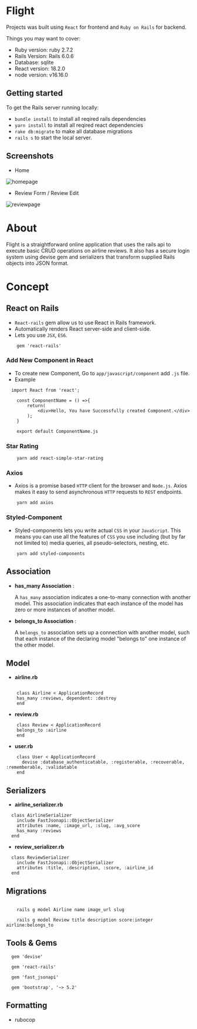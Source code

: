# Flight

Projects was built using `React` for frontend and `Ruby on Rails` for backend.

Things you may want to cover:

* Ruby version: ruby 2.7.2
* Rails Version: Rails 6.0.6
* Database: sqlite
* React version: 18.2.0
* node version: v16.16.0

## Getting started
To get the Rails server running locally:
- `bundle install` to install all reqired rails dependencies
- `yarn install` to install all reqired react dependencies
- `rake db:migrate` to make all database migrations
- `rails s` to start the local server.

## Screenshots
- Home

![homepage](https://user-images.githubusercontent.com/15182066/200843084-e5f37e8f-579c-4b7f-b6a9-72e6ea37c8a4.png)


- Review Form / Review Edit

![reviewpage](https://user-images.githubusercontent.com/15182066/200843120-858fddfc-1e02-400d-8695-cb4bb9c82806.png)

# About 

Flight is a straightforward online application that uses the rails api to execute basic CRUD operations on airline reviews. It also has a secure login system using devise gem and serializers that transform supplied Rails objects into JSON format.

# Concept

## React on Rails

- `React-rails` gem allow us to use React in Rails framework.
- Automatically renders React server-side and client-side.
- Lets you use `JSX`, `ES6`.

```shell
    gem 'react-rails'
```

### Add New Component in React
- To create new Component, Go to `app/javascript/component` add `.js` file.
- Example
```shell
  import React from 'react';

    const ComponentName = () =>{
        return(
            <div>Hello, You have Successfully created Component.</div>
        );  
    }

    export default ComponentName.js  
 ```

### Star Rating 
```shell
    yarn add react-simple-star-rating
```
### Axios
- Axios is a promise based `HTTP` client for the browser and `Node.js`. Axios makes it easy to send asynchronous `HTTP` requests to `REST` endpoints.
```shell
    yarn add axios
```
### Styled-Component
- Styled-components lets you write actual `CSS` in your `JavaScript`. This means you can use all the features of `CSS` you use including (but by far not limited to) media queries, all pseudo-selectors, nesting, etc.
```shell
    yarn add styled-components
```


## Association

- **has_many Association** :

  A `has_many` association indicates a one-to-many connection with another model. This association indicates that   each instance of the model has zero or more instances of another model.
  
- **belongs_to Association** :

  A `belongs_to` association sets up a connection with another model, such that each instance of the declaring model "belongs to" one instance of the other model.

## Model

- **airline.rb**

```shell

    class Airline < ApplicationRecord
    has_many :reviews, dependent: :destroy
    end  

```

- **review.rb**

```shell
    class Review < ApplicationRecord
    belongs_to :airline
    end
```
- **user.rb**

```shell
    class User < ApplicationRecord
      devise :database_authenticatable, :registerable, :recoverable, :rememberable, :validatable
    end
```
## Serializers

- **airline_serializer.rb**

```shell
  class AirlineSerializer
    include FastJsonapi::ObjectSerializer
    attributes :name, :image_url, :slug, :avg_score
    has_many :reviews
  end 
```
- **review_serializer.rb**

```shell
  class ReviewSerializer
    include FastJsonapi::ObjectSerializer
    attributes :title, :description, :score, :airline_id
  end
```

## Migrations

```shell
    
    rails g model Airline name image_url slug

    rails g model Review title description score:integer airline:belongs_to
```

## Tools & Gems

```shell
  gem 'devise'

  gem 'react-rails'

  gem 'fast_jsonapi'

  gem 'bootstrap', '~> 5.2'
```

## Formatting

- rubocop

